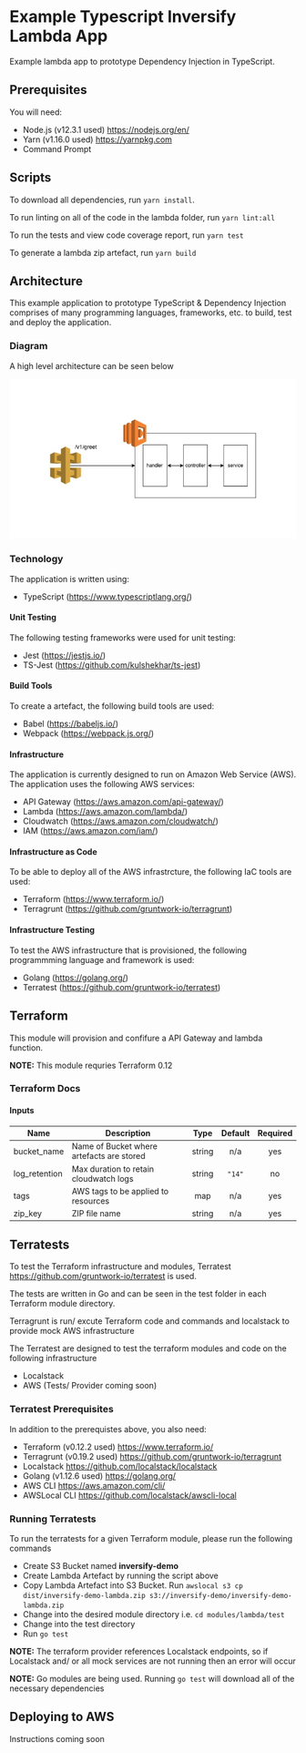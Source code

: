 # Example Typescript Inversify Lambda App

Example lambda app to prototype Dependency Injection in TypeScript.

## Prerequisites

You will need:

* Node.js (v12.3.1 used) <https://nodejs.org/en/>
* Yarn (v1.16.0 used) <https://yarnpkg.com>
* Command Prompt

## Scripts

To download all dependencies, run `yarn install`.

To run linting on all of the code in the lambda folder, run `yarn lint:all`

To run the tests and view code coverage report, run `yarn test`

To generate a lambda zip artefact, run `yarn build`

## Architecture

This example application to prototype TypeScript & Dependency Injection comprises of many programming languages, frameworks, etc. to build, test and deploy the application.

### Diagram

A high level architecture can be seen below

![architecture diagram](./diagrams/Architecture.jpg)

### Technology

The application is written using:

* TypeScript (<https://www.typescriptlang.org/>)

#### Unit Testing

The following testing frameworks were used for unit testing:

* Jest (<https://jestjs.io/>)
* TS-Jest (<https://github.com/kulshekhar/ts-jest>)

#### Build Tools

To create a artefact, the following build tools are used:

* Babel (<https://babeljs.io/>)
* Webpack (<https://webpack.js.org/>)

#### Infrastructure

The application is currently designed to run on Amazon Web Service (AWS). The application uses the following AWS services:

* API Gateway (<https://aws.amazon.com/api-gateway/>)
* Lambda (<https://aws.amazon.com/lambda/>)
* Cloudwatch (<https://aws.amazon.com/cloudwatch/>)
* IAM (<https://aws.amazon.com/iam/>)

#### Infrastructure as Code

To be able to deploy all of the AWS infrastrcture, the following IaC tools are used:

* Terraform (<https://www.terraform.io/>)
* Terragrunt (<https://github.com/gruntwork-io/terragrunt>)

#### Infrastructure Testing

To test the AWS infrastructure that is provisioned, the following programmming language and framework is used:

* Golang (<https://golang.org/>)
* Terratest (<https://github.com/gruntwork-io/terratest>)

## Terraform

This module will provision and confifure a API Gateway and lambda function.

**NOTE:** This module requries Terraform 0.12

### Terraform Docs

#### Inputs

| Name | Description | Type | Default | Required |
|------|-------------|:----:|:-----:|:-----:|
| bucket\_name | Name of Bucket where artefacts are stored | string | n/a | yes |
| log\_retention | Max duration to retain cloudwatch logs | string | `"14"` | no |
| tags | AWS tags to be applied to resources | map | n/a | yes |
| zip\_key | ZIP file name | string | n/a | yes |

## Terratests

To test the Terraform infrastructure and modules, Terratest <https://github.com/gruntwork-io/terratest> is used.

The tests are written in Go and can be seen in the test folder in each Terraform module directory.

Terragrunt is run/ excute Terraform code and commands and localstack to provide mock AWS infrastructure

The Terratest are designed to test the terraform modules and code on the following infrastructure

* Localstack
* AWS (Tests/ Provider coming soon)

### Terratest Prerequisites

In addition to the prerequistes above, you also need:

* Terraform (v0.12.2 used) <https://www.terraform.io/>
* Terragrunt (v0.19.2 used) <https://github.com/gruntwork-io/terragrunt>
* Localstack <https://github.com/localstack/localstack>
* Golang (v1.12.6 used) <https://golang.org/>
* AWS CLI <https://aws.amazon.com/cli/>
* AWSLocal CLI <https://github.com/localstack/awscli-local>

### Running Terratests

To run the terratests for a given Terraform module, please run the following commands

* Create S3 Bucket named **inversify-demo**
* Create Lambda Artefact by running the script above
* Copy Lambda Artefact into S3 Bucket. Run `awslocal s3 cp dist/inversify-demo-lambda.zip s3://inversify-demo/inversify-demo-lambda.zip`
* Change into the desired module directory i.e. `cd modules/lambda/test`
* Change into the test directory
* Run `go test`

**NOTE:** The terraform provider references Localstack endpoints, so if Localstack and/ or all mock services are not running then an error will occur

**NOTE:** Go modules are being used. Running `go test` will download all of the necessary dependencies

## Deploying to AWS

Instructions coming soon
